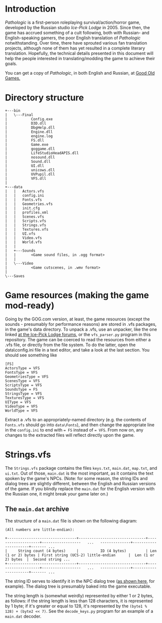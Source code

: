 # Introduction

*Pathologic* is a first-person roleplaying survival/action/horror game, developed by the Russian studio *Ice-Pick Lodge* in 2005. Since then, the game has accrued something of a cult following, both with Russian- and English-speaking gamers, the poor English translation of *Pathologic* notwithstanding. Over time, there have sprouted various fan translation projects, although none of them has yet resulted in a complete literary translation. Hopefully, the technical details presented in this document will help the people interested in translating/modding the game to achieve their goals.

You can get a copy of *Pathologic*, in both English and Russian, at [Good Old Games.](http://www.gog.com/game/pathologic)

# Directory structure

    +---bin
    |   \---Final
    |           Config.exe
    |           D3D.dll
    |           DbgHelp.dll
    |           Engine.dll
    |           engine.log
    |           FS.dll
    |           Game.exe
    |           goggame.dll
    |           LifeStudioHeadAPIS.dll
    |           nosound.dll
    |           Sound.dll
    |           UI.dll
    |           unicows.dll
    |           UVPupil.dll
    |           VFS.dll
    |
    +---data
    |   |   Actors.vfs
    |   |   config.ini
    |   |   Fonts.vfs
    |   |   Geometries.vfs
    |   |   init.cfg
    |   |   profiles.xml
    |   |   Scenes.vfs
    |   |   Scripts.vfs
    |   |   Strings.vfs
    |   |   Textures.vfs
    |   |   UI.vfs
    |   |   Video.vfs
    |   |   World.vfs
    |   |
    |   +---Sounds
    |   |       <Game sound files, in .ogg format>
    |   |
    |   \---Video
    |           <Game cutscenes, in .wmv format>
    |
    \---Saves

# Game resources (making the game mod-ready)

Going by the GOG.com version, at least, the game resources (except the sounds - presumably for performance reasons) are stored in .vfs packages, in the game's data directory.
To unpack a .vfs, use an unpacker, like the one linked [at the Ice-Pick Lodge forums](http://forum.ice-pick.com/viewtopic.php?f=12&t=4650#p58685), or the `vfs_parser.py` program in this repository.
The game can be coerced to read the resources from either a .vfs file, or directly from the file system. To do the latter, open the data\config.ini file in a text editor, and take a look at the last section. You should see something like

    [FS]
    ActorsType = VFS
    FontsType = VFS
    GeometriesType = VFS
    ScenesType = VFS
    ScriptsType = VFS
    SoundsType = FS
    StringsType = VFS
    TexturesType = VFS
    UIType = VFS
    VideoType = VFS
    WorldType = VFS

Extract a .vfs to an appropriately-named directory (e.g. the contents of `Fonts.vfs` should go into `data\Fonts`), and then change the appropriate line in the `config.ini` to end with `= FS` instead of `= VFS`. From now on, any changes to the extracted files will reflect directly upon the game.

# Strings.vfs

The `Strings.vfs` package contains the files `keys.txt`, `main.dat`, `map.txt`, and `ui.txt`. Out of those, `main.dat` is the most important, as it contains the text spoken by the game's NPCs. (Note: for some reason, the string IDs and dialog trees are slightly different, between the English and Russian versions of the game. If you blindly replace the `main.dat` for the English version with the Russian one, it might break your game later on.)

## The `main.dat` archive

The structure of a `main.dat` file is shown on the following diagram:

    (All numbers are little-endian):

    +--------------------------------+-------------------------------+--------------------+------------------   ...   --------------+----------------------+------- ...
    |     String count (4 bytes)     |          ID (4 bytes)         | Len (1 or 2) bytes | First string (UCS-2) little-endian      |  Len (1 or 2) bytes  |  Second string ...
    +--------------------------------+-------------------------------+--------------------+------------------   ...   --------------+----------------------+------- ...

The string ID serves to identify it in the NPC dialog tree ([as shown here](http://ice-pick.com/translate/PTP/dialogs.php?parentId=20), for example). The dialog tree is presumably baked into the game executable.

The string length is (somewhat weirdly) represented by either 1 or 2 bytes, as follows: if the string length is less than 128 characters, it is represented by 1 byte; if it's greater or equal to 128, it's represented by the `(byte1 % 128) + (byte2 << 7)`. See the `decode_keys.py` program for an example of a `main.dat` decoder.
